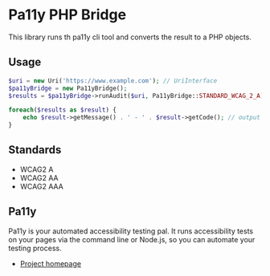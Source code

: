 # Pa11y PHP Bridge

This library runs th pa11y cli tool and converts the result to a PHP objects.

## Usage

```php
$uri = new Uri('https://www.example.com'); // UriInterface
$pa11yBridge = new Pa11yBridge();
$results = $pa11yBridge->runAudit($uri, Pa11yBridge::STANDARD_WCAG_2_A);

foreach($results as $result) {
    echo $result->getMessage() . ' - ' . $result->getCode(); // output This element's role is "presentation" but contains child elements with semantic meaning. - WCAG2A.Principle1.Guideline1_3.1_3_1.F92,ARIA4
}
```

## Standards

- WCAG2 A
- WCAG2 AA
- WCAG2 AAA

## Pa11y

Pa11y is your automated accessibility testing pal. It runs accessibility tests on your pages via the command line or Node.js, so you can automate your testing process.

- [Project homepage](https://github.com/pa11y/pa11y)
